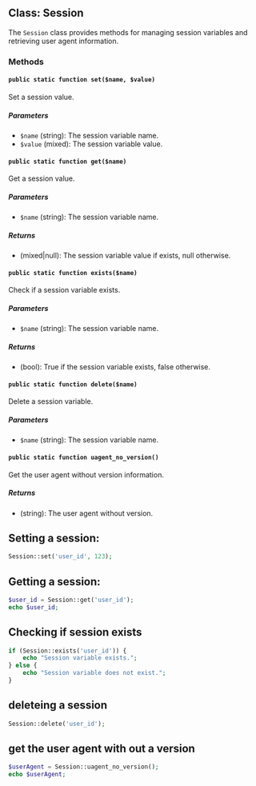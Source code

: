 ## Class: Session

The `Session` class provides methods for managing session variables and retrieving user agent information.

### Methods

#### `public static function set($name, $value)`

Set a session value.

##### Parameters

- `$name` (string): The session variable name.
- `$value` (mixed): The session variable value.

#### `public static function get($name)`

Get a session value.

##### Parameters

- `$name` (string): The session variable name.

##### Returns

- (mixed|null): The session variable value if exists, null otherwise.

#### `public static function exists($name)`

Check if a session variable exists.

##### Parameters

- `$name` (string): The session variable name.

##### Returns

- (bool): True if the session variable exists, false otherwise.

#### `public static function delete($name)`

Delete a session variable.

##### Parameters

- `$name` (string): The session variable name.

#### `public static function uagent_no_version()`

Get the user agent without version information.

##### Returns

- (string): The user agent without version.

## Setting a session:
```php
Session::set('user_id', 123);

```
## Getting a session:
```php
$user_id = Session::get('user_id');
echo $user_id;

```
## Checking if session exists
```php
if (Session::exists('user_id')) {
    echo "Session variable exists.";
} else {
    echo "Session variable does not exist.";
}

```
## deleteing a session
```php
Session::delete('user_id');

```
## get the user agent with out a version
```php
$userAgent = Session::uagent_no_version();
echo $userAgent;

```
